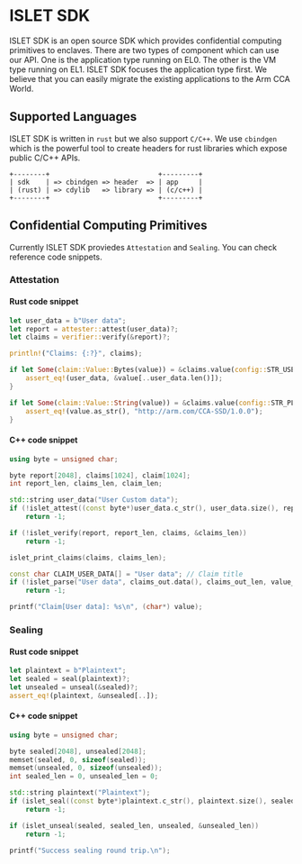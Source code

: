 # ISLET SDK
ISLET SDK is an open source SDK
which provides confidential computing primitives to enclaves.
There are two types of component which can use our API.
One is the application type running on EL0.
The other is the VM type running on EL1.
ISLET SDK focuses the application type first.
We believe that you can easily migrate
the existing applications to the Arm CCA World.

## Supported Languages
ISLET SDK is written in `rust` but we also support `C/C++`.
We use `cbindgen` which is the powerful tool
to create headers for rust libraries which expose public C/C++ APIs.

```
+--------+                           +---------+
| sdk    | => cbindgen => header  => | app     |
| (rust) | => cdylib   => library => | (c/c++) |
+--------+                           +---------+
```

## Confidential Computing Primitives
Currently ISLET SDK proviedes `Attestation` and `Sealing`. You can check reference code snippets.

### Attestation
#### Rust code snippet
```rust
let user_data = b"User data";
let report = attester::attest(user_data)?;
let claims = verifier::verify(&report)?;

println!("Claims: {:?}", claims);

if let Some(claim::Value::Bytes(value)) = &claims.value(config::STR_USER_DATA) {
    assert_eq!(user_data, &value[..user_data.len()]);
}

if let Some(claim::Value::String(value)) = &claims.value(config::STR_PLAT_PROFILE) {
    assert_eq!(value.as_str(), "http://arm.com/CCA-SSD/1.0.0");
}
```

#### C++ code snippet
```cpp
using byte = unsigned char;

byte report[2048], claims[1024], claim[1024];
int report_len, claims_len, claim_len;

std::string user_data("User Custom data");
if (!islet_attest((const byte*)user_data.c_str(), user_data.size(), report, &report_len))
    return -1;

if (!islet_verify(report, report_len, claims, &claims_len))
    return -1;

islet_print_claims(claims, claims_len);

const char CLAIM_USER_DATA[] = "User data"; // Claim title 
if (!islet_parse("User data", claims_out.data(), claims_out_len, value_out.data(), &value_out_len))
    return -1;

printf("Claim[User data]: %s\n", (char*) value);
```

### Sealing
#### Rust code snippet
```rust
let plaintext = b"Plaintext";
let sealed = seal(plaintext)?;
let unsealed = unseal(&sealed)?;
assert_eq!(plaintext, &unsealed[..]);   
```

#### C++ code snippet
```cpp
using byte = unsigned char;

byte sealed[2048], unsealed[2048];
memset(sealed, 0, sizeof(sealed));
memset(unsealed, 0, sizeof(unsealed));
int sealed_len = 0, unsealed_len = 0;

std::string plaintext("Plaintext");
if (islet_seal((const byte*)plaintext.c_str(), plaintext.size(), sealed, &sealed_len))
    return -1;

if (islet_unseal(sealed, sealed_len, unsealed, &unsealed_len))
    return -1;

printf("Success sealing round trip.\n");
```
